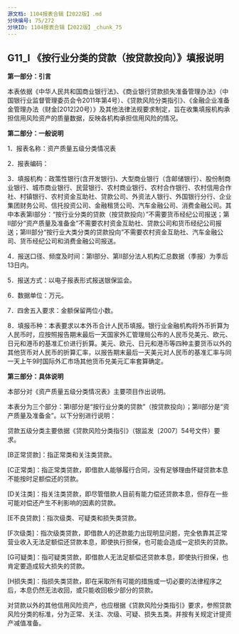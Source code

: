 ```yaml
---
源文档: 1104报表合辑【2022版】.md
分块编号: 75/272
分块ID: 1104报表合辑【2022版】_chunk_75
---
```


## G11\_I 《按行业分类的贷款（按贷款投向）》填报说明

**第一部分：引言**

本表依据《中华人民共和国商业银行法》、《商业银行贷款损失准备管理办法》（中国银行业监督管理委员会令2011年第4号）、《贷款风险分类指引》、《金融企业准备金管理办法（财金[2012]20号）》及其他法律法规要求制定，旨在收集填报机构承担信用风险资产的质量数据，反映各机构承担信用风险的情况。

**第二部分：一般说明**

1．报表名称：资产质量五级分类情况表

2．报表编码：

3．填报机构：政策性银行(含开发银行)、大型商业银行（含邮储银行）、股份制商业银行、城市商业银行、民营银行、农村商业银行、农村合作银行、农村信用合作社、村镇银行、农村资金互助社、贷款公司、外资法人银行、外国银行分行、企业集团财务公司、信托投资公司、金融租赁公司、汽车金融公司、消费金融公司。其中本表第I部分：“按行业分类的贷款（按贷款投向）”不需要货币经纪公司报送；第II部分“资产质量及准备金”不需要农村资金互助社、贷款公司和货币经纪公司报送；第III部分“按行业大类分类的贷款投向”不需要农村资金互助社、汽车金融公司、货币经纪公司和消费金融公司报送。

4．报送口径、频度及时间：第I部分、第II部分法人机构汇总数据（季报）为季后13日内。

5．报送方式：以电子报表形式报送银保监会。

6．数据单位：万元。

7．四舍五入要求：金额保留两位小数。

8．填报币种：本表要求以本外币合计人民币填报。银行业金融机构将外币折算为人民币时，应按照报告期末最后一天国家外汇管理局公布的人民币兑美元、欧元、日元和港币的基准汇价进行折算。美元、欧元、日元和港币等四种主要货币以外的其他货币对人民币的折算汇率，以报告期末最后一天美元对人民币的基准汇率与同一天上午9时国际外汇市场其他货币兑美元汇率套算确定。

**第三部分：具体说明**

本部分对《资产质量五级分类情况表》主要项目作出说明。

本表分为三个部分：第I部分是“按行业分类的贷款”（按贷款投向）；第II部分是“资产质量及准备金”。以下分别进行说明：

贷款五级分类主要依据《贷款风险分类指引》（银监发〔2007〕54号文件）要求。

[B正常贷款]：指正常类和关注类贷款。

[C正常类]：指正常类贷款，即借款人能够履行合同，没有足够理由怀疑贷款本息不能按时足额偿还的贷款。

[D关注类]：指关注类贷款，即尽管借款人目前有能力偿还贷款本息，但存在一些可能对偿还产生不利影响的因素的贷款。

[E不良贷款]：指次级类、可疑类和损失类贷款。

[F次级类]：指次级类贷款，即借款人的还款能力出现明显问题，完全依靠其正常营业收入无法足额偿还贷款本息，即使执行担保，也可能会造成一定损失的贷款。

[G可疑类]：指可疑类贷款，即借款人无法足额偿还贷款本息，即使执行担保，也肯定要造成较大损失的贷款。

[H损失类]：指损失类贷款，即在采取所有可能的措施或一切必要的法律程序之后，本息仍然无法收回，或只能收回极少部分的贷款。

对贷款以外的其他信用风险资产，也应根据《贷款风险分类指引》要求，参照贷款风险分类的标准，分为正常、关注、次级、可疑、损失五类。并按有关规定计提资产减值准备。

